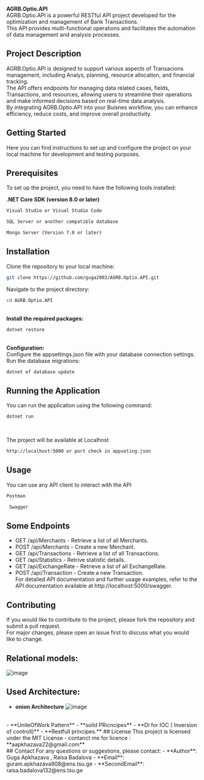 **AGRB.Optio.API**
<br>
AGRB.Optio.API is a powerful RESTful API project developed for the optimization and management of Bank Transactions. <br>
This API provides multi-functional operations and facilitates the automation of data management and analysis processes.

## Project Description
AGRB.Optio.API is designed to support various aspects of Transacions management, including Analys, planning,
resource allocation, and financial tracking.<br> The API offers endpoints for managing data related cases, fields,
Transactions, and resources, allowing users to streamline their operations and make informed decisions based on real-time
data analysis.<br> By integrating AGRB.Optio.API into your Buisnes workflow, you can enhance efficiency, reduce costs, and improve overall productivity.<br>

## Getting Started
Here you can find instructions to set up and configure the project on your
local machine for development and testing purposes.<br>

## Prerequisites
To set up the project, you need to have the following tools installed:<br>

**.NET Core SDK (version 8.0 or later)**<br>
```sh
Visual Studio or Visual Studio Code
```
```sh
SQL Server or another compatible database
```
```sh
Mongo Server (Version 7.0 or later)
```

## Installation
Clone the repository to your local machine:<br>
```sh
git clone https://github.com/guga2002/AGRB.Optio.API.git
```
Navigate to the project directory:<br>
```sh
cd AGRB.Optio.API
```

<br>**Install the required packages:**<br>
```sh
dotnet restore
```
<br>**Configuration:**<br>
Configure the appsettings.json file with your database connection settings.<br>
Run the database migrations:
```sh
dotnet ef database update
```

## Running the Application
You can run the application using the following command:
```sh
dotnet run
```
<br>

The project will be available at Localhost 
```sh
http://localhost:5000 or port check in appseting.json
```

## Usage
You can use any API client to interact with the API
```sh
Postman
```
```sh
 Swagger
```

## Some Endpoints

- GET /api/Merchants - Retrieve a list of all Merchants.<br>
- POST /api/Merchants - Create a new Merchant.<br>
- GET /api/Transactions - Retrieve a list of all Transactions.<br>
- GET /api/Statistics - Retrive statistic details.<br>
- GET /api/ExchangeRate - Retrieve a list of all ExchangeRate.<br>
- POST /api/Transaction - Create a new Transaction.<br>
  For detailed API documentation and further usage examples, refer to the API documentation available at
  http://localhost:5000/swagger.

## Contributing
If you would like to contribute to the project, please fork the repository and submit a pull request. <br>For major changes, 
please open an issue first to discuss what you would like to change.<br>

## Relational models: <br>
![image](https://github.com/guga2002/AGRB.Optio.API/assets/74540934/f3a2aacf-49ce-4567-acbd-ae820ffef948)

## Used Architecture:
- **onion Architecture**
![image](https://github.com/guga2002/AGRB.Optio.API/assets/74540934/acc022c0-ae1e-4d78-99ee-185dd8bad84a)
<br>
- **UniteOfWork Pattern**
-  **solid PRicncipes**
-   **DI for IOC ( Inversion of controll)**
-   **Restfull principes.**
## License
This project is licensed under the MIT License 
- contanct me  for licence : **aapkhazava22@gmail.com** <br>
## Contact
For any questions or suggestions, please contact:
- **Author**: Guga Apkhazava , Raisa Badalova
- **Email**: guram.apkhazava908@ens.tsu.ge
- **SecondEmail**: raisa.badalova132@ens.tsu.ge


